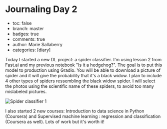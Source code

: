 # Journaling Day 2

- toc: false 
- branch: master
- badges: true
- comments: true
- author: Marie Sallaberry
- categories: [diary]

Today I started a new DL project: a spider classifier. I'm using lesson 2 from Fast.ai and my previous notebook "Is it a hedgehog?".
The goal is to put this model to production using Gradio. You will be able to download a picture of spider and it will give the probability
that it's a black widow. I plan to include 4 other types of spiders ressembling the black widow spider. I will select the photos using the scientific name
of these spiders, to avoid too many mislabeled pictures. 

![Spider classifier 1](https://user-images.githubusercontent.com/87048479/182048581-7a6c4789-2aac-4128-bd83-ad22d90e55c4.png)

I also started 2 new courses: Introduction to data science in Python (Coursera) and Supervised machine learning : regression and classification (Coursera as well).
Lots of work but it's worth it!

